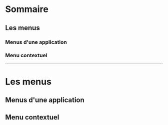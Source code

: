 # Sommaire

## Les menus

### Menus d'une application

### Menu contextuel

---

# Les menus

## Menus d'une application

## Menu contextuel